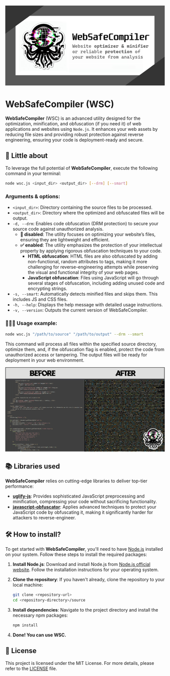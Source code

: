 ![](pics/preview.jpg)

# WebSafeCompiler (WSC)

**WebSafeCompiler** (WSC) is an advanced utility designed for the optimization, minification, and obfuscation (if you need it) of web applications and websites using `Node.js`. It enhances your web assets by reducing file sizes and providing robust protection against reverse engineering, ensuring your code is deployment-ready and secure.

## 🚀 Little about

To leverage the full potential of **WebSafeCompiler**, execute the following command in your terminal:
```bash
node wsc.js <input_dir> <output_dir> [--drm] [--smart]
```

### Arguments & options:
* `<input_dir>`: Directory containing the source files to be processed.
* `<output_dir>`: Directory where the optimized and obfuscated files will be output.
* `-d, --drm`: Enables code obfuscation (DRM protection) to secure your source code against unauthorized analysis.
  * **🚫 disabled**: The utility focuses on optimizing your website’s files, ensuring they are lightweight and efficient.
  * **✅ enabled**: The utility emphasizes the protection of your intellectual property by applying rigorous obfuscation techniques to your code.
    * **HTML obfuscation**: HTML files are also obfuscated by adding non-functional, random attributes to tags, making it more challenging for reverse-engineering attempts while preserving the visual and functional integrity of your web pages.
    * **JavaScript obfuscation**: Files using JavaScript will go through several stages of obfuscation, including adding unused code and encrypting strings.
* `-s, --smart`: Automatically detects minified files and skips them. This includes JS and CSS files.
* `-h, --help`: Displays the help message with detailed usage instructions.
* `-v, --version`: Outputs the current version of WebSafeCompiler.

### 👨🏼‍💻 Usage example:
```bash
node wsc.js "/path/to/source" "/path/to/output" --drm --smart
```

This command will process all files within the specified source directory, optimize them, and, if the obfuscation flag is enabled, protect the code from unauthorized access or tampering. The output files will be ready for deployment in your web environment.

![](pics/before_and_after.png)

## 📚 Libraries used
**WebSafeCompiler** relies on cutting-edge libraries to deliver top-tier performance:
* **[uglify-js](https://www.npmjs.com/package/uglify-js)**: Provides sophisticated JavaScript preprocessing and minification, compressing your code without sacrificing functionality.
* **[javascript-obfuscator](https://www.npmjs.com/package/javascript-obfuscator)**: Applies advanced techniques to protect your JavaScript code by obfuscating it, making it significantly harder for attackers to reverse-engineer.

## 🛠️ How to install?

To get started with **WebSafeCompiler**, you'll need to have [Node.js](https://nodejs.org) installed on your system. Follow these steps to install the required packages:

1. **Install Node.js**: Download and install Node.js from [Node.js official website](https://nodejs.org). Follow the installation instructions for your operating system.

2. **Clone the repository**: If you haven't already, clone the repository to your local machine:
    ```bash
    git clone <repository-url>
    cd <repository-directory>/source
    ```

3. **Install dependencies**: Navigate to the project directory and install the necessary npm packages:
    ```bash
    npm install
    ```

4. **Done! You can use WSC.**

## 📜 License
This project is licensed under the MIT License. For more details, please refer to the [LICENSE](./LICENSE) file.
